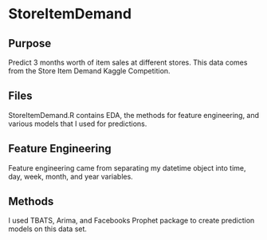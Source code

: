 # StoreItemDemand

## Purpose
Predict 3 months worth of item sales at different stores. This data comes from the Store Item Demand Kaggle Competition.

## Files
StoreItemDemand.R contains EDA, the methods for feature engineering, and various models that I used for predictions.

## Feature Engineering
Feature engineering came from separating my datetime object into time, day, week, month, and year variables. 

## Methods
I used TBATS, Arima, and Facebooks Prophet package to create prediction models on this data set.
